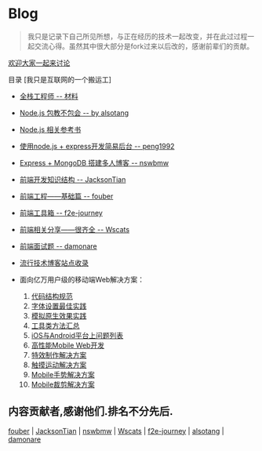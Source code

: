# Blog

> 我只是记录下自己所见所想，与正在经历的技术一起改变，并在此过过程一起交流心得。虽然其中很大部分是fork过来以后改的，感谢前辈们的贡献。

[欢迎大家一起来讨论](https://github.com/vsery/Blog/issues/1)

目录 [我只是互联网的一个搬运工]

* [全栈工程师 -- 材料](https://github.com/vsery/Blog/tree/master/full-stack/README.md)

* [Node.js 包教不包会 -- by alsotang](https://github.com/vsery/Blog/tree/master/node-books/README.md)

* [Node.js 相关参考书](https://github.com/vsery/Blog/tree/master/node-link/README.md)

* [使用node.js + express开发简易后台 -- peng1992](https://github.com/vsery/Blog/tree/master/express/README.md)

* [Express + MongoDB 搭建多人博客 -- nswbmw](https://github.com/vsery/Blog/tree/master/blogs/README.md)

* [前端开发知识结构 -- JacksonTian](https://github.com/vsery/Blog/tree/master/frontend-knowledge-structure/README.md)

* [前端工程——基础篇 -- fouber](https://github.com/fouber/blog)

* [前端工具箱 -- f2e-journey](https://github.com/vsery/Blog/tree/master/tool/README.md)

* [前端相关分享——很齐全 -- Wscats](https://github.com/vsery/Blog/tree/master/frontend-share/README.md)

* [前端面试题 -- damonare ](https://github.com/vsery/Blog/tree/master/subject/README.md)

* [流行技术博客站点收录](https://github.com/vsery/Blog/tree/master/blog/README.md)

* 面向亿万用户级的移动端Web解决方案：
    1. [代码结构规范](./solutions/project-structure.md)
    2. [字体设置最佳实践](./solutions/font-family.md)
    3. [模拟原生效果实践](./solutions/)
    4. [工具类方法汇总](./tools/)
    5. [iOS与Android平台上问题列表](./issues/)
    6. [高性能Mobile Web开发](./performance/)
    7. [特效制作解决方案](http://alloyteam.github.io/AlloyTouch/transformjs/)
    9. [触摸运动解决方案](https://github.com/AlloyTeam/AlloyTouch)
    10. [Mobile手势解决方案](https://github.com/AlloyTeam/AlloyFinger)
    11. [Mobile裁剪解决方案](https://github.com/AlloyTeam/AlloyFinger/tree/master/alloy_crop)



## 内容贡献者,感谢他们.排名不分先后.
[fouber](https://github.com/fouber) | [JacksonTian](https://github.com/JacksonTian) | [nswbmw](https://github.com/nswbmw) | [Wscats](https://github.com/Wscats) | [f2e-journey](https://github.com/f2e-journey) | [alsotang](https://github.com/alsotang) | [damonare](https://github.com/damonare)


